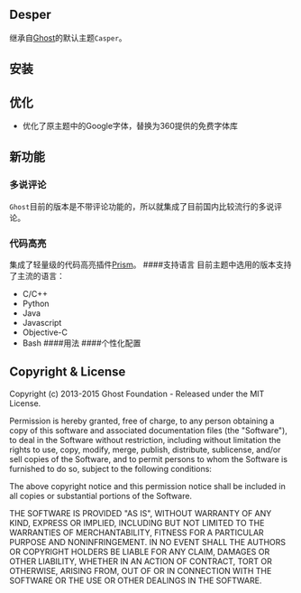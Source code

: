 ## Desper

继承自[Ghost](http://github.com/tryghost/ghost/)的默认主题`Casper`。

## 安装

## 优化
* 优化了原主题中的Google字体，替换为360提供的免费字体库

## 新功能
### 多说评论
`Ghost`目前的版本是不带评论功能的，所以就集成了目前国内比较流行的多说评论。
### 代码高亮
集成了轻量级的代码高亮插件[Prism](http://prismjs.com)。
####支持语言
目前主题中选用的版本支持了主流的语言：
* C/C++
* Python
* Java
* Javascript
* Objective-C
* Bash
####用法
####个性化配置


## Copyright & License

Copyright (c) 2013-2015 Ghost Foundation - Released under the MIT License.

Permission is hereby granted, free of charge, to any person obtaining a copy of this software and associated documentation files (the "Software"), to deal in the Software without restriction, including without limitation the rights to use, copy, modify, merge, publish, distribute, sublicense, and/or sell copies of the Software, and to permit persons to whom the Software is furnished to do so, subject to the following conditions:

The above copyright notice and this permission notice shall be included in all copies or substantial portions of the Software.

THE SOFTWARE IS PROVIDED "AS IS", WITHOUT WARRANTY OF ANY KIND, EXPRESS OR IMPLIED, INCLUDING BUT NOT LIMITED TO THE WARRANTIES OF MERCHANTABILITY, FITNESS FOR A PARTICULAR PURPOSE AND
NONINFRINGEMENT. IN NO EVENT SHALL THE AUTHORS OR COPYRIGHT HOLDERS BE LIABLE FOR ANY CLAIM, DAMAGES OR OTHER LIABILITY, WHETHER IN AN ACTION OF CONTRACT, TORT OR OTHERWISE, ARISING FROM, OUT OF OR IN CONNECTION WITH THE SOFTWARE OR THE USE OR OTHER DEALINGS IN THE SOFTWARE.
